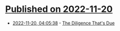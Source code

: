 # [Published on 2022-11-20](index.md)

* [2022-11-20, 04:05:38](https://news.ycombinator.com/item?id=33678123) - [The Diligence That's Due](https://investing1012dot0.substack.com/p/the-diligence-thats-due)
